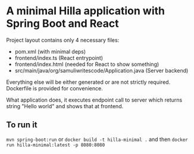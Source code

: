 # A minimal Hilla application with Spring Boot and React

Project layout contains only 4 necessary files:
- pom.xml (with minimal deps)
- frontend/index.ts (React entrypoint)
- frontend/index.html (needed for React to show something)
- src/main/java/org/samuliwritescode/Application.java (Server backend)

Everything else will be either generated or are not strictly required. Dockerfile is provided for convenience.

What application does, it executes endpoint call to server which returns string "Hello world" and shows that at frontend.

## To run it
`mvn spring-boot:run`
or
`docker build -t hilla-minimal .` and then `docker run hilla-minimal:latest -p 8080:8080`